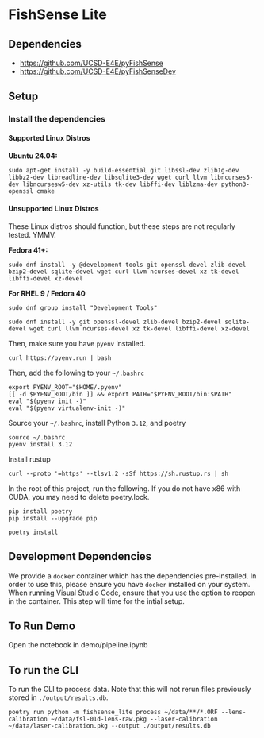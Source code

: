 # FishSense Lite

## Dependencies
* https://github.com/UCSD-E4E/pyFishSense
* https://github.com/UCSD-E4E/pyFishSenseDev

## Setup

### Install the dependencies

#### Supported Linux Distros

**Ubuntu 24.04:**

```console
sudo apt-get install -y build-essential git libssl-dev zlib1g-dev libbz2-dev libreadline-dev libsqlite3-dev wget curl llvm libncurses5-dev libncursesw5-dev xz-utils tk-dev libffi-dev liblzma-dev python3-openssl cmake
```

#### Unsupported Linux Distros
These Linux distros should function, but these steps are not regularly tested. YMMV.

**Fedora 41+:**

```console
sudo dnf install -y @development-tools git openssl-devel zlib-devel bzip2-devel sqlite-devel wget curl llvm ncurses-devel xz tk-devel libffi-devel xz-devel
```

**For RHEL 9 / Fedora 40**

```console
sudo dnf group install "Development Tools"
```

```console
sudo dnf install -y git openssl-devel zlib-devel bzip2-devel sqlite-devel wget curl llvm ncurses-devel xz tk-devel libffi-devel xz-devel
```

Then, make sure you have `pyenv` installed.
```
curl https://pyenv.run | bash
```

Then, add the following to your `~/.bashrc`
```
export PYENV_ROOT="$HOME/.pyenv"
[[ -d $PYENV_ROOT/bin ]] && export PATH="$PYENV_ROOT/bin:$PATH"
eval "$(pyenv init -)"
eval "$(pyenv virtualenv-init -)"
```

Source your `~/.bashrc`, install Python `3.12`, and poetry
```
source ~/.bashrc
pyenv install 3.12
```

Install rustup
```
curl --proto '=https' --tlsv1.2 -sSf https://sh.rustup.rs | sh
```

In the root of this project, run the following.  If you do not have x86 with CUDA, you may need to delete poetry.lock.
```
pip install poetry
pip install --upgrade pip

poetry install
```

## Development Dependencies
We provide a `docker` container which has the dependencies pre-installed.  In order to use this, please ensure you have `docker` installed on your system.  When running Visual Studio Code, ensure that you use the option to reopen in the container.  This step will time for the intial setup.

## To Run Demo
Open the notebook in demo/pipeline.ipynb

## To run the CLI
To run the CLI to process data.  Note that this will not rerun files previously stored in `./output/results.db`.
```
poetry run python -m fishsense_lite process ~/data/**/*.ORF --lens-calibration ~/data/fsl-01d-lens-raw.pkg --laser-calibration ~/data/laser-calibration.pkg --output ./output/results.db
```
